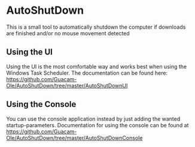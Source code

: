 # AutoShutDown
This is a small tool to automatically shutdown the computer if downloads are finished and/or no mouse movement detected

## Using the UI
Using the UI is the most comfortable way and works best when using the Windows Task Scheduler. The documentation can be found here: https://github.com/Guacam-Ole/AutoShutDown/tree/master/AutoShutDownUI

## Using the Console
You can use the console application instead by just adding the wanted startup-parameters. Documentation for using the console can be found at https://github.com/Guacam-Ole/AutoShutDown/tree/master/AutoShutDownConsole




